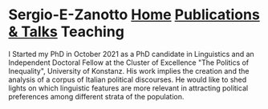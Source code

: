 # Sergio-E-Zanotto                                                                   [Home](Sergio-E-Zanotto.github.io)        [Publications & Talks](Sergio-E-Zanotto.github.io/PubTalk.md)       Teaching


I Started my PhD in October 2021 as a PhD candidate in Linguistics and an Independent Doctoral Fellow at the Cluster of Excellence "The Politics of Inequality", University of Konstanz. His work implies the creation and the analysis of a corpus of Italian political discourses. He would like to shed lights on which linguistic features are more relevant in attracting political preferences among different strata of the population. 
